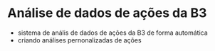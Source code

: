 # Análise de dados de ações da B3 
- sistema de anális de dados de ações da B3 de forma automática
- criando análises pernonalizadas de ações
